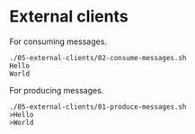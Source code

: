 # External clients

For consuming messages.

```shell
./05-external-clients/02-consume-messages.sh 
Hello
World
```

For producing messages.

```shell
./05-external-clients/01-produce-messages.sh 
>Hello
>World
```